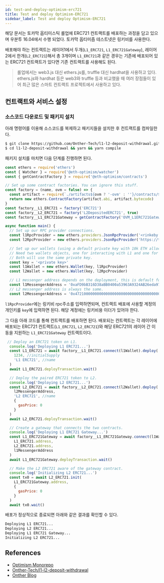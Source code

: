 ```yaml
---
id: test-and-deploy-optimism-erc721
title: Test and deploy Optimism-ERC721
sidebar_label: Test and deploy Optimism-ERC721
---
```


해당 문서는 토카막 옵티미스틱 롤업에 ERC721 컨트랙트를 배포하는 과정을 담고 있으며 우분투 16.04에서 수행 되었다. 토카막 옵티미즘 테스트넷은 링키비를 사용한다.

배포해야 하는 컨트랙트는 레이어1에서 두개(`L1_ERC721`, `L1_ERC721Gateway`), 레이어2에서 한개(`L2_ERC721`)해서 총 3개이며 `L1_ERC721`과 같은 경우는 기존에 배포되어 있는 ERC721 컨트랙트가 있다면 기존 컨트랙트를 사용해도 된다.

> 롤업에서는 web3.js 대신 ethers.js를, truffle 대신 hardhat을 사용하고 있다. ethers.js와 hardhat 등은 web3와 truffle 등과 비교했을 때 여러 장점들이 있어 최근 많은 스마트 컨트랙트 프로젝트에서 사용하고 있다.

## 컨트랙트와 서비스 설정

### 소스코드 다운로드 및 패키지 설치

아래 명령어를 이용해 소스코드를 복제하고 패키지들을 설치한 후 컨트랙트를 컴파일한다.

```bash
$ git clone https://github.com/Onther-Tech/l1-l2-deposit-withdrawal.git
$ cd l1-l2-deposit-withdrawal && yarn && yarn compile
```

패키지 설치를 마치면 다음 단계를 진행하면 된다.


```javascript
const ethers = require('ethers')
const { Watcher } = require('@eth-optimism/watcher')
const { getContractFactory } = require('@eth-optimism/contracts')

// Set up some contract factories. You can ignore this stuff. 
const factory = (name, ovm = false) => {
  const artifact = require(`./artifacts${ovm ? '-ovm' : ''}/contracts/${name}.sol/${name}.json`)
  return new ethers.ContractFactory(artifact.abi, artifact.bytecode)
}   
const factory__L1_ERC721 = factory('ERC721')
const factory__L2_ERC721 = factory('L2DepositedERC721', true)
const factory__L1_ERC721Gateway = getContractFactory('OVM_L1ERC721Gateway')

async function main() {
  // Set up our RPC provider connections.
  const l1RpcProvider = new ethers.providers.JsonRpcProvider('<rinkeby rpc address>')
  const l2RpcProvider = new ethers.providers.JsonRpcProvider('https://testnet1.optimism.tokamak.network')

  // Set up our wallets (using a default private key with 10k ETH allocated to it).
  // Need two wallets objects, one for interacting with L1 and one for interacting with L2.
  // Both will use the same private key.
  const key = '<private key>'
  const l1Wallet = new ethers.Wallet(key, l1RpcProvider)
  const l2Wallet = new ethers.Wallet(key, l2RpcProvider)

  // L1 messenger address depends on the deployment, this is default for our testnet1
  const l1MessengerAddress = '0xaFD9bB316D38aBB0400a53963A9324AB26eda97C' 
  // L2 messenger address is always the same.
  const l2MessengerAddress = '0x47210000000000000000000000000000000000007'
```

`l1RpcProvider`에는 링키비 rpc주소를 입력하면되며, 컨트랙트 배포에 사용할 계정의 개인키를 `key`에 입력하면 된다. 해당 계정에는 링키비용 이더가 있어야 한다.

그 다음 아래 코드를 통해 컨트랙트를 배포하면 된다. 배포되는 컨트랙트는 각 레이어에 배포되는 ERC721 컨트랙트(`L1_ERC721`, `L2_ERC721`)와 해당 ERC721의 레이어 간 이동을 지원하는 `L1_ERC721Gateway` 컨트랙트이다.

```javascript
 // Deploy an ERC721 token on L1.
  console.log('Deploying L1 ERC721...')
  const L1_ERC721 = await factory__L1_ERC721.connect(l1Wallet).deploy(
    1234, //initialSupply
    'L1 ERC721', //name
  )
  await L1_ERC721.deployTransaction.wait()

  // Deploy the paired ERC721 token to L2.
  console.log('Deploying L2 ERC721...')
  const L2_ERC721 = await factory__L2_ERC721.connect(l2Wallet).deploy(
    l2MessengerAddress,
    'L2 ERC721', //name
    {
      gasPrice: 0
    }
  )
  await L2_ERC721.deployTransaction.wait()

  // Create a gateway that connects the two contracts.
  console.log('Deploying L1 ERC721 Gateway...')
  const L1_ERC721Gateway = await factory__L1_ERC721Gateway.connect(l1Wallet).deploy(
    L1_ERC721.address,
    L2_ERC721.address,
    l1MessengerAddress
  )
  await L1_ERC721Gateway.deployTransaction.wait()

  // Make the L2 ERC721 aware of the gateway contract.
  console.log('Initializing L2 ERC721...')
  const tx0 = await L2_ERC721.init(
    L1_ERC721Gateway.address,
    {
      gasPrice: 0
    }
  )
  await tx0.wait()
  ```

배포가 정상적으로 종료되면 아래와 같은 결과를 확인할 수 있다.

```bash
Deploying L1 ERC721...
Deploying L2 ERC721...
Deploying L1 ERC721 Gateway...
Initializing L2 ERC721...
```

## References
- [Optimism Monorepo](https://github.com/ethereum-optimism/optimism)
- [Onther-Tech/l1-l2-deposit-withdrawal](https://github.com/Onther-Tech/l1-l2-deposit-withdrawal)
- [Onther Blog](https://medium.com/onther-tech/%EC%98%B5%ED%8B%B0%EB%AF%B8%EC%8A%A4%ED%8B%B1-%EB%A1%A4%EC%97%85%EC%97%90%EC%84%9C-erc721-%EC%82%AC%EC%9A%A9%ED%95%98%EA%B8%B0-bc774f94d8b3)